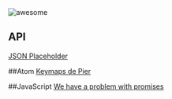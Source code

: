 <img src="https://cdn.rawgit.com/sindresorhus/awesome/master/media/logo.svg" alt="awesome">

## API
[JSON Placeholder](https://jsonplaceholder.typicode.com/)

##Atom
[Keymaps de Pier](https://gist.github.com/PierBover/c105e722935b1a3df0f492994bb6847e)

##JavaScript
[We have a problem with promises](https://pouchdb.com/2015/05/18/we-have-a-problem-with-promises.html)
